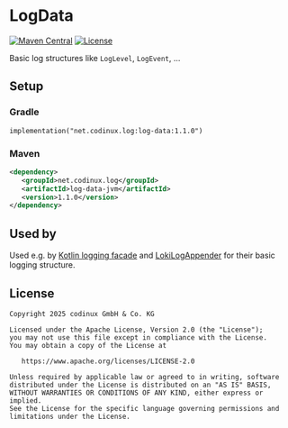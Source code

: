 # LogData
[![Maven Central](https://maven-badges.herokuapp.com/maven-central/net.codinux.log/log-data/badge.svg)](https://maven-badges.herokuapp.com/maven-central/net.codinux.log/log-data)
[![License](https://img.shields.io/badge/License-Apache_2.0-blue.svg)](https://opensource.org/licenses/Apache-2.0)


Basic log structures like `LogLevel`, `LogEvent`, ...


## Setup

### Gradle

```
implementation("net.codinux.log:log-data:1.1.0")
```

### Maven

```xml
<dependency>
   <groupId>net.codinux.log</groupId>
   <artifactId>log-data-jvm</artifactId>
   <version>1.1.0</version>
</dependency>
```

## Used by

Used e.g. by [Kotlin logging facade](https://github.com/codinux-gmbh/klf) and [LokiLogAppender](https://github.com/codinux-gmbh/LokiLogAppender) for their basic logging structure.


## License
```
Copyright 2025 codinux GmbH & Co. KG

Licensed under the Apache License, Version 2.0 (the "License");
you may not use this file except in compliance with the License.
You may obtain a copy of the License at

   https://www.apache.org/licenses/LICENSE-2.0

Unless required by applicable law or agreed to in writing, software
distributed under the License is distributed on an "AS IS" BASIS,
WITHOUT WARRANTIES OR CONDITIONS OF ANY KIND, either express or implied.
See the License for the specific language governing permissions and
limitations under the License.
```
